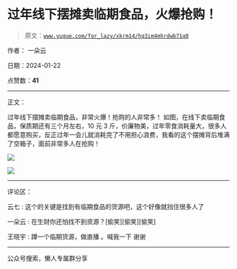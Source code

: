 # 过年线下摆摊卖临期食品，火爆抢购！

> 原文：[`www.yuque.com/for_lazy/xkrm14/hq3im4mhrdwb71q8`](https://www.yuque.com/for_lazy/xkrm14/hq3im4mhrdwb71q8)

作者： 一朵云

日期：2024-01-22

点赞数：**41**

* * *

正文：

过年线下摆摊卖临期食品，非常火爆！抢购的人非常多！
如图，在线下卖临期食品，保质期还有三个月左右，10 元 3 斤，价廉物美，过年零食消耗量大，很多人都愿意购买，反正过年一会儿就消耗完了不用担心浪费，我看的这个摆摊背后堆满了空箱子，面前非常多人在抢购！

![](img/a3a9959a1c5c425ba79578f8ba408bae.png)

![](img/7e708ad318ed0b6250b8baa0beb64171.png)

* * *

评论区：

云七 : 这个的关键是找到有临期食品的货源吧，这个好像就挡住很多人了

一朵云 : 在生财你还怕找不到资源？[偷笑][偷笑][偷笑]

王晓宇 : 蹲一个临期货源，做直播 。喊我一下 谢谢

* * *

公众号搜索，懒人专属群分享